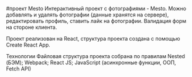 #проект Mesto
Интерактивный проект с фотографиями - Mesto. Можно добавлять и удалять фотографии (данные хранятся на сервере), редактировать профиль, ставить лайк на фотографии. Валидация форм на стороне клиента.

Проект реализован на React, структура проекта создана с помощью Create React App.

Технологии
Файловая структура проекта собрана по правилам Nested (БЭМ);
Webpack;
React JS;
JavaScript (асинхронные функции, ООП, Fetch API)

